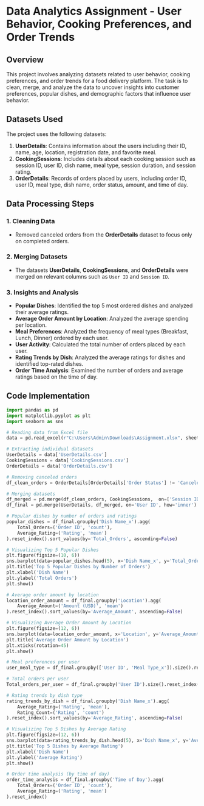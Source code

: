 # Data Analytics Assignment - User Behavior, Cooking Preferences, and Order Trends

## Overview
This project involves analyzing datasets related to user behavior, cooking preferences, and order trends for a food delivery platform. The task is to clean, merge, and analyze the data to uncover insights into customer preferences, popular dishes, and demographic factors that influence user behavior.

## Datasets Used
The project uses the following datasets:
1. **UserDetails**: Contains information about the users including their ID, name, age, location, registration date, and favorite meal.
2. **CookingSessions**: Includes details about each cooking session such as session ID, user ID, dish name, meal type, session duration, and session rating.
3. **OrderDetails**: Records of orders placed by users, including order ID, user ID, meal type, dish name, order status, amount, and time of day.

## Data Processing Steps
### 1. **Cleaning Data**
   - Removed canceled orders from the **OrderDetails** dataset to focus only on completed orders.

### 2. **Merging Datasets**
   - The datasets **UserDetails**, **CookingSessions**, and **OrderDetails** were merged on relevant columns such as `User ID` and `Session ID`.

### 3. **Insights and Analysis**
   - **Popular Dishes**: Identified the top 5 most ordered dishes and analyzed their average ratings.
   - **Average Order Amount by Location**: Analyzed the average spending per location.
   - **Meal Preferences**: Analyzed the frequency of meal types (Breakfast, Lunch, Dinner) ordered by each user.
   - **User Activity**: Calculated the total number of orders placed by each user.
   - **Rating Trends by Dish**: Analyzed the average ratings for dishes and identified top-rated dishes.
   - **Order Time Analysis**: Examined the number of orders and average ratings based on the time of day.

## Code Implementation

```python
import pandas as pd
import matplotlib.pyplot as plt
import seaborn as sns

# Reading data from Excel file
data = pd.read_excel(r"C:\Users\Admin\Downloads\Assignment.xlsx", sheet_name=None)

# Extracting individual datasets
UserDetails = data['UserDetails.csv']
CookingSessions = data['CookingSessions.csv']
OrderDetails = data['OrderDetails.csv']

# Removing canceled orders
df_clean_orders = OrderDetails[OrderDetails['Order Status'] != 'Canceled']

# Merging datasets
df_merged = pd.merge(df_clean_orders, CookingSessions,  on=['Session ID', 'User ID'], how='inner')
df_final = pd.merge(UserDetails, df_merged, on='User ID', how='inner')

# Popular dishes by number of orders and ratings
popular_dishes = df_final.groupby('Dish Name_x').agg(
    Total_Orders=('Order ID', 'count'),
    Average_Rating=('Rating', 'mean')
).reset_index().sort_values(by='Total_Orders', ascending=False)

# Visualizing Top 5 Popular Dishes
plt.figure(figsize=(10, 6))
sns.barplot(data=popular_dishes.head(5), x='Dish Name_x', y='Total_Orders', palette='coolwarm')
plt.title('Top 5 Popular Dishes by Number of Orders')
plt.xlabel('Dish Name')
plt.ylabel('Total Orders')
plt.show()

# Average order amount by location
location_order_amount = df_final.groupby('Location').agg(
    Average_Amount=('Amount (USD)', 'mean')
).reset_index().sort_values(by='Average_Amount', ascending=False)

# Visualizing Average Order Amount by Location
plt.figure(figsize=(12, 6))
sns.barplot(data=location_order_amount, x='Location', y='Average_Amount', palette='viridis')
plt.title('Average Order Amount by Location')
plt.xticks(rotation=45)
plt.show()

# Meal preferences per user
user_meal_type = df_final.groupby(['User ID', 'Meal Type_x']).size().reset_index(name='Order Count')

# Total orders per user
Total_orders_per_user = df_final.groupby('User ID').size().reset_index(name='Total Orders')

# Rating trends by dish type
rating_trends_by_dish = df_final.groupby('Dish Name_x').agg(
    Average_Rating=('Rating', 'mean'),
    Rating_Count=('Rating', 'count')
).reset_index().sort_values(by='Average_Rating', ascending=False)

# Visualizing Top 5 Dishes by Average Rating
plt.figure(figsize=(12, 6))
sns.barplot(data=rating_trends_by_dish.head(5), x='Dish Name_x', y='Average_Rating', palette='coolwarm')
plt.title('Top 5 Dishes by Average Rating')
plt.xlabel('Dish Name')
plt.ylabel('Average Rating')
plt.show()

# Order time analysis (by time of day)
order_time_analysis = df_final.groupby('Time of Day').agg(
    Total_Orders=('Order ID', 'count'),
    Average_Rating=('Rating', 'mean')
).reset_index()
